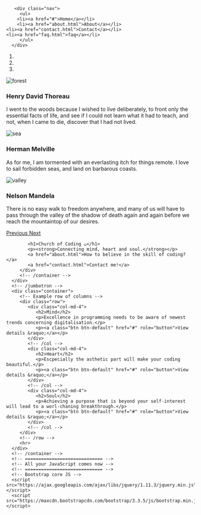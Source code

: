 <!DOCTYPE html>
<html lang="en">
   <head>
      <meta charset="utf-8">
      <meta http-equiv="X-UA-Compatible" content="IE=edge">
      <meta name="viewport" content="width=device-width, initial-scale=1">
      <!-- The above 3 meta tags *must* come first in the head; any other head content must come *after* these tags -->
      <title>Amen.</title>
      <!-- Latest compiled and minified CSS -->
      <link rel="stylesheet" href="https://maxcdn.bootstrapcdn.com/bootstrap/3.3.5/css/bootstrap.min.css">
      <!-- Custom styles for this template go here -->
      <link rel="stylesheet" href="css/styles.css">
      <!-- HTML5 shim and Respond.js for IE8 support of HTML5 elements and media queries -->
      <!--[if lt IE 9]>
      <script src="https://oss.maxcdn.com/html5shiv/3.7.2/html5shiv.min.js"></script>
      <script src="https://oss.maxcdn.com/respond/1.4.2/respond.min.js"></script>
      <![endif]-->
   </head>
   <body>

       <div class="nav">
         <ul>
        <li><a href="#">Home</a></li>
        <li><a href="about.html">About</a></li>
    <li><a href="contact.html">Contact</a></li>
    <li><a href="faq.html">faq</a></li>
         </ul>
      </div>
<!--       <div class="jumbotron"> -->

<div class="container">
<div id="carousel-example-generic" class="carousel slide" data-ride="carousel">
  <!-- Indicators -->
  <ol class="carousel-indicators">
    <li data-target="#carousel-example-generic" data-slide-to="0" class="active"></li>
    <li data-target="#carousel-example-generic" data-slide-to="1"></li>
    <li data-target="#carousel-example-generic" data-slide-to="2"></li>
  </ol>

  <!-- Wrapper for slides -->
  <div class="carousel-inner" role="listbox">
    <div class="item active">
      <img src="img/forest.jpg" alt="forest">
      <div class="carousel-caption">
    <h3>Henry David Thoreau</h3>
    <p>I went to the woods because I wished to live deliberately, to front only the essential facts of life, and see if I could not learn what it had to teach, and not, when I came to die, discover that I had not lived.</p>
      </div>
    </div>
    <div class="item">
      <img src="img/sea.jpg" alt="sea">
      <div class="carousel-caption">
    <h3>Herman Melville</h3>
    <p>As for me, I am tormented with an everlasting itch for things remote. I love to sail forbidden seas, and land on barbarous coasts.</p>
      </div>
    </div>
    <div class="item">
      <img src="img/valley.jpg" alt="valley">
      <div class="carousel-caption">
    <h3>Nelson Mandela</h3>
    <p>There is no easy walk to freedom anywhere, and many of us will have to pass through the valley of the shadow of death again and again before we reach the mountaintop of our desires.</p>
      </div>
    </div>
  </div> <!-- end coursel-innerclass -->

  <!-- Controls -->
  <a class="left carousel-control" href="#carousel-example-generic" role="button" data-slide="prev">
    <span class="glyphicon glyphicon-chevron-left" aria-hidden="true"></span>
    <span class="sr-only">Previous</span>
  </a>
  <a class="right carousel-control" href="#carousel-example-generic" role="button" data-slide="next">
    <span class="glyphicon glyphicon-chevron-right" aria-hidden="true"></span>
    <span class="sr-only">Next</span>
  </a>
</div>

            <h1>Church of Coding ت</h1>
            <p><strong>Connecting mind, heart and soul.</strong></p>
            <a href="about.html">How to believe in the skill of coding?</a>
            <a href="contact.html">Contact me!</a>
         </div>
         <!-- /container -->
      </div>
      <!-- /jumbotron -->
      <div class="container">
         <!-- Example row of columns -->
         <div class="row">
            <div class="col-md-4">
               <h2>Mind</h2>
               <p>Excellence in programming needs to be aware of newest trends concerning digitalisation.</p>
               <p><a class="btn btn-default" href="#" role="button">View details &raquo;</a></p>
            </div>
            <!-- /col -->
            <div class="col-md-4">
               <h2>Heart</h2>
               <p>Escpecially the asthetic part will make your coding beautiful.</p>
               <p><a class="btn btn-default" href="#" role="button">View details &raquo;</a></p>
            </div>
            <!-- /col -->
            <div class="col-md-4">
               <h2>Soul</h2>
               <p>Achieving a purpose that is beyond your self-interest will lead to a worl-chaning breakthrough.</p>
               <p><a class="btn btn-default" href="#" role="button">View details &raquo;</a></p>
            </div>
            <!-- /col -->
         </div>
         <!-- /row -->
         <hr>
      </div>
      <!-- /container -->
      <!-- ============================= -->
      <!-- All your JavaScript comes now -->
      <!-- ============================= -->
      <!-- Bootstrap core JS -->
      <script src="https://ajax.googleapis.com/ajax/libs/jquery/1.11.3/jquery.min.js"></script>
      <script src="https://maxcdn.bootstrapcdn.com/bootstrap/3.3.5/js/bootstrap.min.js"></script>
   </body>
</html>
